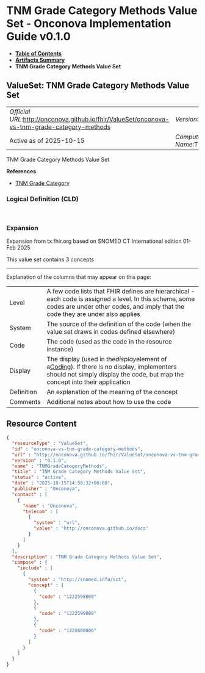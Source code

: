 # TNM Grade Category Methods Value Set - Onconova Implementation Guide v0.1.0

* [**Table of Contents**](toc.md)
* [**Artifacts Summary**](artifacts.md)
* **TNM Grade Category Methods Value Set**

## ValueSet: TNM Grade Category Methods Value Set 

| | |
| :--- | :--- |
| *Official URL*:http://onconova.github.io/fhir/ValueSet/onconova-vs-tnm-grade-category-methods | *Version*:0.1.0 |
| Active as of 2025-10-15 | *Computable Name*:TNMGradeCategoryMethods |

 
TNM Grade Category Methods Value Set 

 **References** 

* [TNM Grade Category](StructureDefinition-onconova-tnm-grade-category.md)

### Logical Definition (CLD)

 

### Expansion

Expansion from tx.fhir.org based on SNOMED CT International edition 01-Feb 2025

This value set contains 3 concepts

-------

 Explanation of the columns that may appear on this page: 

| | |
| :--- | :--- |
| Level | A few code lists that FHIR defines are hierarchical - each code is assigned a level. In this scheme, some codes are under other codes, and imply that the code they are under also applies |
| System | The source of the definition of the code (when the value set draws in codes defined elsewhere) |
| Code | The code (used as the code in the resource instance) |
| Display | The display (used in the*display*element of a[Coding](http://hl7.org/fhir/R4/datatypes.html#Coding)). If there is no display, implementers should not simply display the code, but map the concept into their application |
| Definition | An explanation of the meaning of the concept |
| Comments | Additional notes about how to use the code |



## Resource Content

```json
{
  "resourceType" : "ValueSet",
  "id" : "onconova-vs-tnm-grade-category-methods",
  "url" : "http://onconova.github.io/fhir/ValueSet/onconova-vs-tnm-grade-category-methods",
  "version" : "0.1.0",
  "name" : "TNMGradeCategoryMethods",
  "title" : "TNM Grade Category Methods Value Set",
  "status" : "active",
  "date" : "2025-10-15T14:58:32+00:00",
  "publisher" : "Onconova",
  "contact" : [
    {
      "name" : "Onconova",
      "telecom" : [
        {
          "system" : "url",
          "value" : "http://onconova.github.io/docs"
        }
      ]
    }
  ],
  "description" : "TNM Grade Category Methods Value Set",
  "compose" : {
    "include" : [
      {
        "system" : "http://snomed.info/sct",
        "concept" : [
          {
            "code" : "1222598000"
          },
          {
            "code" : "1222599008"
          },
          {
            "code" : "1222600006"
          }
        ]
      }
    ]
  }
}

```
